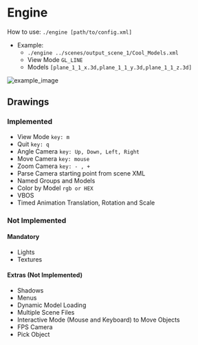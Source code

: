 # Engine

How to use:
`./engine [path/to/config.xml]`

- Example:
  - `./engine ../scenes/output_scene_1/Cool_Models.xml`
  - View Mode `GL_LINE`
  - Models `[plane_1_1_x.3d,plane_1_1_y.3d,plane_1_1_z.3d]`

![example_image](../scenes/cool_model_scene/Cool_Models.png)

## Drawings

### Implemented

- View Mode `key: m`
- Quit `key: q`
- Angle Camera `key: Up, Down, Left, Right`
- Move Camera `key: mouse`
- Zoom Camera `key: - , +`
- Parse Camera starting point from scene XML
- Named Groups and Models
- Color by Model `rgb or HEX`
- VBOS
- Timed Animation Translation, Rotation and Scale

### Not Implemented

#### Mandatory

- Lights
- Textures

#### Extras (Not Implemented)

- Shadows
- Menus
- Dynamic Model Loading
- Multiple Scene Files
- Interactive Mode (Mouse and Keyboard) to Move Objects
- FPS Camera
- Pick Object
  
